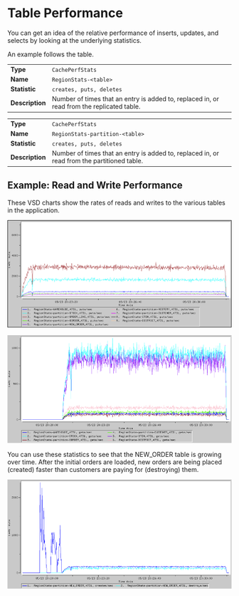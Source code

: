 #  Table Performance


You can get an idea of the relative performance of inserts, updates, and selects by looking at the underlying statistics.

An example follows the table.

|                 |                                                                                            |
|-----------------|--------------------------------------------------------------------------------------------|
| **Type**        | `CachePerfStats`                                        |
| **Name**        | `RegionStats-<table> `                            |
| **Statistic**   | `creates, puts, deletes`                                |
| **Description** | Number of times that an entry is added to, replaced in, or read from the replicated table. |

|                 |                                                                                             |
|-----------------|---------------------------------------------------------------------------------------------|
| **Type**        | `CachePerfStats`                                         |
| **Name**        | `RegionStats-partition-<table> `                   |
| **Statistic**   | `creates, puts, deletes`                                 |
| **Description** | Number of times that an entry is added to, replaced in, or read from the partitioned table. |

<a id="example-readwrite"></a>
## Example: Read and Write Performance

These VSD charts show the rates of reads and writes to the various tables in the application.

![](../Images/vsd/vsd_tables.png)

![](../Images/vsd/vsd_tables_2.png)

You can use these statistics to see that the NEW\_ORDER table is growing over time. After the initial orders are loaded, new orders are being placed (created) faster than customers are paying for (destroying) them.

![](../Images/vsd/vsd_tables_3.png)



